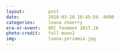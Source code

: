 ```yaml
---
layout:         post
date:           2018-03-20 18:45:54 -0400
categories:     loona choerry
era-or-event:   OEC fanmeet 2017.10
photo-credit:   full moon2
img:            loona-yerimmie.jpg
---
```

